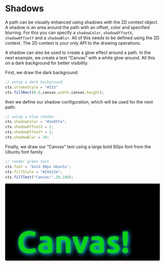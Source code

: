 # Shadows

A path can be visually enhanced using shadows with the 2D context object. A shadow is an area around the path with an offset, color and specified blurring. For this you can specify a `shadowColor`, `shadowOffsetX`, `shadowOffsetY` and a `shadowBlur`. All of this needs to be defined using the 2D context. The 2D context is your only API to the drawing operations.

A shadow can also be used to create a glow effect around a path. In the next example, we create a text “Canvas” with a white glow around. All this on a dark background for better visibility.

First, we draw the dark background:

```js
// setup a dark background
ctx.strokeStyle = "#333"
ctx.fillRect(0,0,canvas.width,canvas.height);
```

then we define our shadow configuration, which will be used for the next path:

```js
// setup a blue shadow
ctx.shadowColor = "#2ed5fa";
ctx.shadowOffsetX = 2;
ctx.shadowOffsetY = 2;
ctx.shadowBlur = 10;
```

Finally, we draw our “Canvas” text using a large bold 80px font from the *Ubuntu* font family.

```js
// render green text
ctx.font = 'bold 80px Ubuntu';
ctx.fillStyle = "#24d12e";
ctx.fillText("Canvas!",30,180);
```



![image](./assets/shadow.png)


